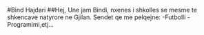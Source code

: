#Bind Hajdari
##Hej, Une jam Bindi, nxenes i shkolles se mesme te shkencave natyrore ne Gjilan.
Sendet qe me pelqejne:
-Futbolli
-Programimi,etj...